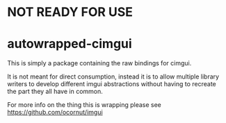 # NOT READY FOR USE

# autowrapped-cimgui

This is simply a package containing the raw bindings for cimgui.

It is not meant for direct consumption, instead it is to allow multiple library writers to develop different imgui abstractions without having to recreate the part they all have in common.

For more info on the thing this is wrapping please see https://github.com/ocornut/imgui
